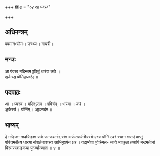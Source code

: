 +++
title = "०४ आ पवस्व"

+++
## अधिमन्त्रम्
पवमानः सोमः। उचथ्यः। गायत्री।

## मन्त्रः
आ प॑वस्व मदिन्तम प॒वित्रं॒ धार॑या कवे ।  
अ॒र्कस्य॒ योनि॑मा॒सद॑म् ॥

## पदपाठः
आ । प॒व॒स्व॒ । म॒दि॒न्ऽत॒म॒ । प॒वित्र॑म् । धार॑या । क॒वे॒ ।  
अ॒र्कस्य॑ । योनि॑म् । आ॒ऽसद॑म् ॥

## भाष्यम्
हे मदिन्तम मादयितृतम कवे क्रान्तकर्मन् सोम अर्कस्यार्चनीयस्येन्द्रस्य योनिं उदरं स्थान मासदं प्राप्तुं पवित्रमतीत्य धारया संपातेनापवस्व आभिमुख्येन क्षर । यद्यप्येषा पूर्वस्मिन्न- ध्याये व्याकृता तथापि मन्दमतीनां विस्मरणशङ्कया पुनर्व्याख्याता ॥ ४ ॥